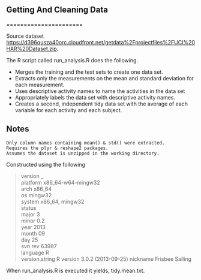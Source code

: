 ## Getting And Cleaning Data
======================

Source dataset https://d396qusza40orc.cloudfront.net/getdata%2Fprojectfiles%2FUCI%20HAR%20Dataset.zip.

 The R script called run_analysis.R does the following. 

 *   Merges the training and the test sets to create one data set.
 *   Extracts only the measurements on the mean and standard deviation for each measurement. 
 *   Uses descriptive activity names to name the activities in the data set
 *   Appropriately labels the data set with descriptive activity names. 
 *   Creates a second, independent tidy data set with the average of each variable for each activity and each subject. 

## Notes

    Only column names containing mean() & std() were extracted.
    Requires the plyr & reshape2 packages.
    Assumes the dataset is unzipped in the working directory.

Constructed using the following

> version
               _                           
platform       x86_64-w64-mingw32          
arch           x86_64                      
os             mingw32                     
system         x86_64, mingw32             
status                                     
major          3                           
minor          0.2                         
year           2013                        
month          09                          
day            25                          
svn rev        63987                       
language       R                           
version.string R version 3.0.2 (2013-09-25)
nickname       Frisbee Sailing 


When run_analysis.R is executed it yields, tidy.mean.txt.

